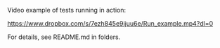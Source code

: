 Video example of tests running in action:

https://www.dropbox.com/s/7ezh845e9ijuu6e/Run_example.mp4?dl=0

For details, see README.md in folders.